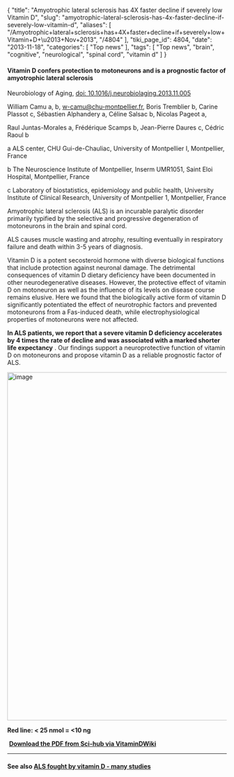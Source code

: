 {
    "title": "Amyotrophic lateral sclerosis has 4X faster decline if severely low Vitamin D",
    "slug": "amyotrophic-lateral-sclerosis-has-4x-faster-decline-if-severely-low-vitamin-d",
    "aliases": [
        "/Amyotrophic+lateral+sclerosis+has+4X+faster+decline+if+severely+low+Vitamin+D+\u2013+Nov+2013",
        "/4804"
    ],
    "tiki_page_id": 4804,
    "date": "2013-11-18",
    "categories": [
        "Top news"
    ],
    "tags": [
        "Top news",
        "brain",
        "cognitive",
        "neurological",
        "spinal cord",
        "vitamin d"
    ]
}


#### Vitamin D confers protection to motoneurons and is a prognostic factor of amyotrophic lateral sclerosis

Neurobiology of Aging, [doi: 10.1016/j.neurobiolaging.2013.11.005](https://doi.org/10.1016/j.neurobiolaging.2013.11.005)

William Camu a, b, w-camu@chu-montpellier.fr,     Boris Tremblier b,    Carine Plassot c,    Sébastien Alphandery  a,    Céline Salsac b,    Nicolas Pageot a,

Raul Juntas-Morales a,    Frédérique Scamps b,    Jean-Pierre Daures c,    Cédric Raoul b

a ALS center, CHU Gui-de-Chauliac, University of Montpellier I, Montpellier, France

b The Neuroscience Institute of Montpellier, Inserm UMR1051, Saint Eloi Hospital, Montpellier, France

c Laboratory of biostatistics, epidemiology and public health, University Institute of Clinical Research, University of Montpellier 1, Montpellier, France

Amyotrophic lateral sclerosis (ALS) is an incurable paralytic disorder primarily typified by the selective and progressive degeneration of motoneurons in the brain and spinal cord. 

ALS causes muscle wasting and atrophy, resulting eventually in respiratory failure and death within 3-5 years of diagnosis. 

Vitamin D is a potent secosteroid hormone with diverse biological functions that include protection against neuronal damage. The detrimental consequences of vitamin D dietary deficiency have been documented in other neurodegenerative diseases. However, the protective effect of vitamin D on motoneuron as well as the influence of its levels on disease course remains elusive. Here we found that the biologically active form of vitamin D significantly potentiated the effect of neurotrophic factors and prevented motoneurons from a Fas-induced death, while electrophysiological properties of motoneurons were not affected. 

 **In ALS patients, we report that a severe vitamin D deficiency accelerates by 4 times the rate of decline and was associated with a marked shorter life expectancy** . Our findings support a neuroprotective function of vitamin D on motoneurons and propose vitamin D as a reliable prognostic factor of ALS.

<img src="https://d378j1rmrlek7x.cloudfront.net/attachments/jpeg/als-2014.jpg" alt="image" width="800">

 **Red line: < 25 nmol = <10 ng** 

 **<i class="fas fa-file-pdf" style="margin-right: 0.3em;"></i><a href="https://d378j1rmrlek7x.cloudfront.net/attachments/pdf/als-2014-sci-hub.pdf">Download the PDF from Sci-hub via VitaminDWiki</a>** 

---

#### See also [ALS fought by vitamin D - many studies](/tags/als-fought-by-vitamin-d-many-studies.html)